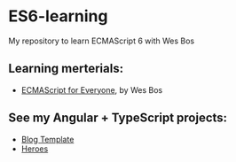 # ES6-learning
My repository to learn ECMAScript 6 with Wes Bos

## Learning merterials:
- [ECMAScript for Everyone](https://es6.io/), by Wes Bos

## See my Angular + TypeScript projects:
- [Blog Template](https://github.com/unrealdst/BlogApi/tree/master/Blog2.0/blog2.0)
- [Heroes](https://github.com/wroclawianka/angular2.0_heroes-tutorial)
